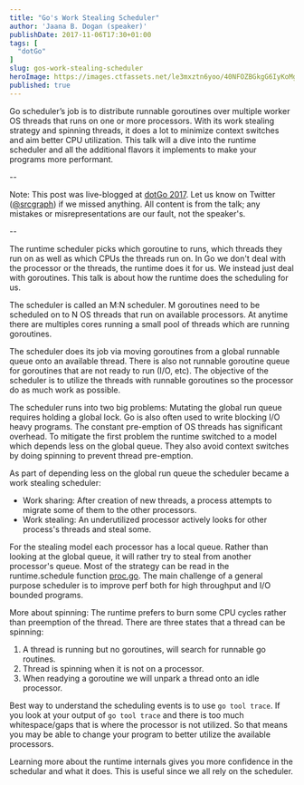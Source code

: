 ```yaml
---
title: "Go's Work Stealing Scheduler"
author: 'Jaana B. Dogan (speaker)'
publishDate: 2017-11-06T17:30+01:00
tags: [
  "dotGo"
]
slug: gos-work-stealing-scheduler
heroImage: https://images.ctfassets.net/le3mxztn6yoo/40NFOZBGkgG6IyKoMgQIGg/c1626b318de4be28314cbdc989a01525/logo-dotgo-black-web.png
published: true
---
```


Go scheduler’s job is to distribute runnable goroutines over multiple worker OS threads that runs on one or more processors. With its work stealing strategy and spinning threads, it does a lot to minimize context switches and aim better CPU utilization. This talk will a dive into the runtime scheduler and all the additional flavors it implements to make your programs more performant.

--

Note: This post was live-blogged at [dotGo 2017](https://www.dotgo.eu/). Let us know on Twitter ([@srcgraph](https://twitter.com/srcgraph)) if we missed anything. All content is from the talk; any mistakes or misrepresentations are our fault, not the speaker's.

--

The runtime scheduler picks which goroutine to runs, which threads they run on
as well as which CPUs the threads run on. In Go we don't deal with the
processor or the threads, the runtime does it for us. We instead just deal
with goroutines. This talk is about how the runtime does the scheduling for
us.

The scheduler is called an M:N scheduler. M goroutines need to be scheduled on
to N OS threads that run on available processors. At anytime there are
multiples cores running a small pool of threads which are running goroutines.

The scheduler does its job via moving goroutines from a global runnable queue
onto an available thread. There is also not runnable goroutine queue for
goroutines that are not ready to run (I/O, etc). The objective of the
scheduler is to utilize the threads with runnable goroutines so the processor
do as much work as possible.

The scheduler runs into two big problems: Mutating the global run queue
requires holding a global lock. Go is also often used to write blocking I/O
heavy programs. The constant pre-emption of OS threads has significant
overhead. To mitigate the first problem the runtime switched to a model which
depends less on the global queue. They also avoid context switches by doing
spinning to prevent thread pre-emption.

As part of depending less on the global run queue the scheduler became a work
stealing scheduler:
* Work sharing: After creation of new threads, a process attempts to migrate
  some of them to the other processors.
* Work stealing: An underutilized processor actively looks for other process's
  threads and steal some.

For the stealing model each processor has a local queue. Rather than looking
at the global queue, it will rather try to steal from another processor's
queue. Most of the strategy can be read in the runtime.schedule function
[proc.go](https://sourcegraph.com/github.com/golang/go@go1.9/-/blob/src/runtime/proc.go#L15). The
main challenge of a general purpose scheduler is to improve perf both for high
throughput and I/O bounded programs.

More about spinning: The runtime prefers to burn some CPU cycles rather than
preemption of the thread. There are three states that a thread can be
spinning:
1. A thread is running but no goroutines, will search for runnable go
   routines.
2. Thread is spinning when it is not on a processor.
3. When readying a goroutine we will unpark a thread onto an idle processor.

Best way to understand the scheduling events is to use `go tool trace`. If
you look at your output of `go tool trace` and there is too much
whitespace/gaps that is where the processor is not utilized. So that means you
may be able to change your program to better utilize the available processors.

Learning more about the runtime internals gives you more confidence in the
schedular and what it does. This is useful since we all rely on the scheduler.
